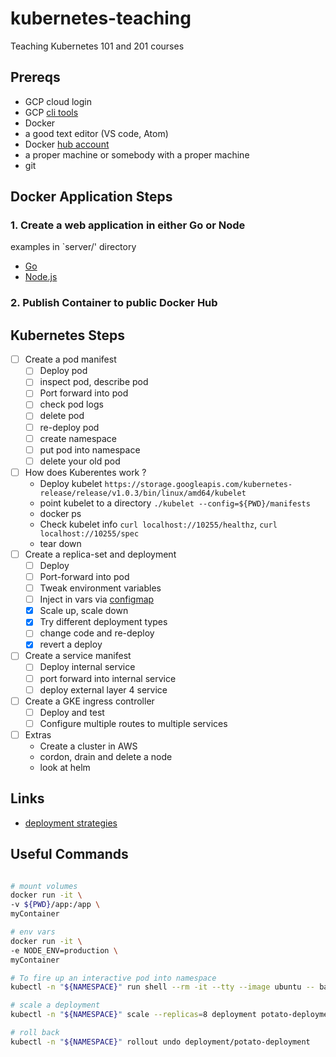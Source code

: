 # kubernetes-teaching
Teaching Kubernetes 101 and 201 courses

## Prereqs
- GCP cloud login
- GCP [cli tools](https://cloud.google.com/sdk/) 
- Docker
- a good text editor (VS code, Atom)
- Docker [hub account](https://hub.docker.com)
- a proper machine or somebody with a proper machine
- git

## Docker Application Steps

### 1. Create a web application in either Go or Node

examples in `server/' directory
- [Go](server/main.go)
- [Node.js](server/index.js)

### 2. Publish Container to public Docker Hub

## Kubernetes Steps

- [ ] Create a pod manifest
  - [ ] Deploy pod
  - [ ] inspect pod, describe pod
  - [ ] Port forward into pod
  - [ ] check pod logs
  - [ ] delete pod
  - [ ] re-deploy pod
  - [ ] create namespace
  - [ ] put pod into namespace
  - [ ] delete your old pod

- [ ] How does Kuberentes work ?
  - Deploy kubelet `https://storage.googleapis.com/kubernetes-release/release/v1.0.3/bin/linux/amd64/kubelet`
  - point kubelet to a directory `./kubelet --config=${PWD}/manifests`
  - docker ps
  - Check kubelet info `curl localhost://10255/healthz`, `curl localhost://10255/spec`
  - tear down
- [ ] Create a replica-set and deployment
  - [ ] Deploy
  - [ ] Port-forward into pod
  - [ ] Tweak environment variables
  - [ ] Inject in vars via [configmap](https://kubernetes.io/docs/tasks/configure-pod-container/configure-pod-configmap/)
  - [X] Scale up, scale down
  - [X] Try different deployment types
  - [ ] change code and re-deploy
  - [x] revert a deploy
- [ ] Create a service manifest
  - [ ] Deploy internal service
  - [ ] port forward into internal service
  - [ ] deploy external layer 4 service
- [ ] Create a GKE ingress controller
  - [ ] Deploy and test
  - [ ] Configure multiple routes to multiple services
- [ ] Extras
  - Create a cluster in AWS
  - cordon, drain and delete a node
  - look at helm


## Links
 - [deployment strategies](https://github.com/Signorini/k8s-deployment-strategies)

## Useful Commands

```bash

# mount volumes
docker run -it \
-v ${PWD}/app:/app \
myContainer

# env vars
docker run -it \
-e NODE_ENV=production \
myContainer

# To fire up an interactive pod into namespace
kubectl -n "${NAMESPACE}" run shell --rm -it --tty --image ubuntu -- bash

# scale a deployment
kubectl -n "${NAMESPACE}" scale --replicas=8 deployment potato-deployment

# roll back
kubectl -n "${NAMESPACE}" rollout undo deployment/potato-deployment

```